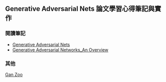 ## Generative Adversarial Nets 論文學習心得筆記與實作

### 閱讀筆記
- [Generative Adversarial Nets](https://github.com/annali/GANs-Note/blob/master/01-Generative%20Adversarial%20Nets.ipynb)
- [Generative Adversarial Networks_An Overview](https://github.com/annali/GANs-Note/blob/master/02-Generative%20Adversarial%20Networks_An%20Overview.ipynb)

### 其他
[Gan Zoo](https://github.com/hindupuravinash/the-gan-zoo)
